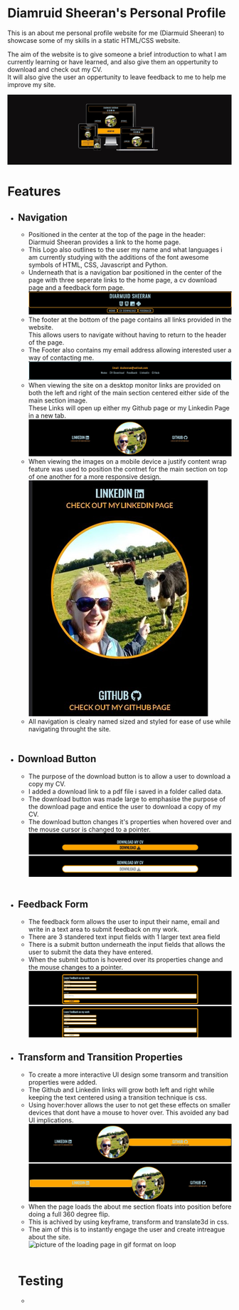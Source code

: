 <h1>Diamruid Sheeran's Personal Profile</h1>
<p>This is an about me personal profile website for me (Diarmuid Sheeran) to showcase some of my skills in a static HTML/CSS website.</p>
<p>The aim of the website is to give someone a brief introduction to what I am currently learning or have learned, and also give them an oppertunity to download and check out my CV. <br>
It will also give the user an oppertunity to leave feedback to me to help me improve my site.</p>

<img src="assests/images/Responsive.jpg" alt="picture of Website on differnet devices">

<h1>Features</h1>
<ul>
    <li><h2>Navigation</h2>
        <ul>
            <li>Positioned in the center at the top of the page in the header: Diarmuid Sheeran provides a link to the home page.</li>
            <li>This Logo also outlines to the user my name and what languages i am currently studying with the additions of the font awesome symbols of HTML, CSS, Javascript and Python.</li>
            <li>Underneath that is a navigation bar positioned in the center of the page with three seperate links to the home page, a cv download page and a feedback form page.</li>
            <img src="assests/images/header-navigation.jpg" alt="picture of header navigation"> 
            <li>The footer at the bottom of the page contains all links provided in the website. <br>
            This allows users to navigate without having to return to the header of the page.</li>
            <li>The Footer also contains my email address allowing interested user a way of contacting me.
            </li>          
            <img src="assests/images/footer-navigation.jpg" alt="picture of footer navigation">
            <li>When viewing the site on a desktop monitor links are provided on both the left and right of the main section centered either side of the main section image.<br>
            These Links will open up either my Github page or my Linkedin Page in a new tab.</li>
            <img src="assests/images/main-section-navigation.jpg" alt="picture of main section navigation">
            <li>When viewing the images on a mobile device a justify content wrap feature was used to position the contnet for the main section on top of one another for a more responsive design.</li>
            <img src="assests/images/mobile-device-navigation.jpg" alt="picture of main section navigation used on a mobile device">
            <li> All navigation is clealry named sized and styled for ease of use while navigating throught the site.</li>
        </ul>
    </li>
    <br>
    <li><h2>Download Button</h2>
        <ul>
            <li>The purpose of the download button is to allow a user to download a copy my CV.</li>
            <li>I added a download link to a pdf file i saved in a folder called data.</li>
            <li>The download button was made large to emphasise the purpose of the download page and entice the user to download a copy of my CV.</li>
            <li>The download button changes it's properties when hovered over and the mouse cursor is changed to a pointer.</li>
            <img src="assests/images/download-button.jpg" alt="picture of download button">
            <img src="assests/images/download-button-highlighted.jpg" alt="picture of download button highlighted">
        </ul>
    </li>
    <br>
    <li><h2>Feedback Form</h2>
        <ul>
            <li>The feedback form allows the user to input their name, email and write in a text area to submit feedback on my work.</li>
            <li>There are 3 standered text input fields with 1 larger text area field</li>
            <li>There is a submit button underneath the input fields that allows the user to submit the data they have entered.</li>
            <li>When the submit button is hovered over its properties change and the mouse changes to a pointer.</li>
            <img src="assests/images/feedback-form-container.jpg" alt="picture of feedback form">
            <img src="assests/images/submit-button-highlightedjpg.jpg" alt="picture of submit button highlighted">
        </ul>
    </li>
    <li><h2>Transform and Transition Properties</h2>
        <ul>
            <li>To create a more interactive UI design some transorm and transition properties were added.</li>
            <li>The Github and Linkedin links will grow both left and right while keeping the text centered using a transition technique is css. </li>
            <li>Using hover:hover allows the user to not get these effects on smaller devices that dont have a mouse to hover over. This avoided any bad UI implications.</li>
            <img src="assests/images/github-highlight.jpg" alt="picture of github link highlighted">
            <img src="assests/images/linkedin-highlight.jpg" alt="picture of linkedin link highlighted">
            <li>When the page loads the about me section floats into position before doing a full 360 degree flip.</li>
            <li>This is achived by using keyframe, transform and translate3d in css.</li>
            <li>The aim of this is to instantly engage the user and create intreague about the site.</li>
            <img src="assests/images/loading-page.gif" alt="picture of the loading page in gif format on loop">
        </ul>
    </li>
<br>

<h1>Testing</h1>
<ul>
    <li></li>
</ul>








